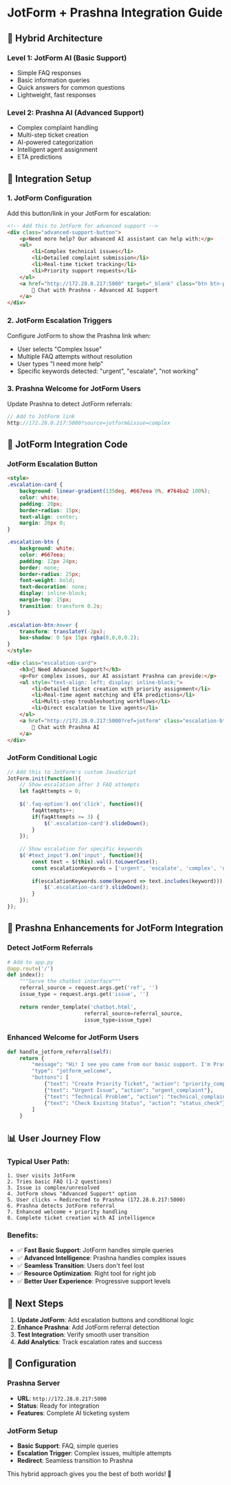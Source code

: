 # JotForm + Prashna Integration Guide

## 🎯 **Hybrid Architecture**

### **Level 1: JotForm AI (Basic Support)**
- Simple FAQ responses
- Basic information queries
- Quick answers for common questions
- Lightweight, fast responses

### **Level 2: Prashna AI (Advanced Support)**
- Complex complaint handling
- Multi-step ticket creation
- AI-powered categorization
- Intelligent agent assignment
- ETA predictions

## 🔗 **Integration Setup**

### **1. JotForm Configuration**

Add this button/link in your JotForm for escalation:

```html
<!-- Add this to JotForm for advanced support -->
<div class="advanced-support-button">
    <p>Need more help? Our advanced AI assistant can help with:</p>
    <ul>
        <li>Complex technical issues</li>
        <li>Detailed complaint submission</li>
        <li>Real-time ticket tracking</li>
        <li>Priority support requests</li>
    </ul>
    <a href="http://172.28.0.217:5000" target="_blank" class="btn btn-primary">
        🤖 Chat with Prashna - Advanced AI Support
    </a>
</div>
```

### **2. JotForm Escalation Triggers**

Configure JotForm to show the Prashna link when:
- User selects "Complex Issue"
- Multiple FAQ attempts without resolution
- User types "I need more help"
- Specific keywords detected: "urgent", "escalate", "not working"

### **3. Prashna Welcome for JotForm Users**

Update Prashna to detect JotForm referrals:

```javascript
// Add to JotForm link
http://172.28.0.217:5000?source=jotform&issue=complex
```

## 🎨 **JotForm Integration Code**

### **JotForm Escalation Button**
```html
<style>
.escalation-card {
    background: linear-gradient(135deg, #667eea 0%, #764ba2 100%);
    color: white;
    padding: 20px;
    border-radius: 15px;
    text-align: center;
    margin: 20px 0;
}

.escalation-btn {
    background: white;
    color: #667eea;
    padding: 12px 24px;
    border: none;
    border-radius: 25px;
    font-weight: bold;
    text-decoration: none;
    display: inline-block;
    margin-top: 15px;
    transition: transform 0.2s;
}

.escalation-btn:hover {
    transform: translateY(-2px);
    box-shadow: 0 5px 15px rgba(0,0,0,0.2);
}
</style>

<div class="escalation-card">
    <h3>🚀 Need Advanced Support?</h3>
    <p>For complex issues, our AI assistant Prashna can provide:</p>
    <ul style="text-align: left; display: inline-block;">
        <li>Detailed ticket creation with priority assignment</li>
        <li>Real-time agent matching and ETA predictions</li>
        <li>Multi-step troubleshooting workflows</li>
        <li>Direct escalation to live agents</li>
    </ul>
    <a href="http://172.28.0.217:5000?ref=jotform" class="escalation-btn" target="_blank">
        💬 Chat with Prashna AI
    </a>
</div>
```

### **JotForm Conditional Logic**
```javascript
// Add this to JotForm's custom JavaScript
JotForm.init(function(){
    // Show escalation after 3 FAQ attempts
    let faqAttempts = 0;
    
    $('.faq-option').on('click', function(){
        faqAttempts++;
        if(faqAttempts >= 3) {
            $('.escalation-card').slideDown();
        }
    });
    
    // Show escalation for specific keywords
    $('#text_input').on('input', function(){
        const text = $(this).val().toLowerCase();
        const escalationKeywords = ['urgent', 'escalate', 'complex', 'not working', 'broken'];
        
        if(escalationKeywords.some(keyword => text.includes(keyword))) {
            $('.escalation-card').slideDown();
        }
    });
});
```

## 🤖 **Prashna Enhancements for JotForm Integration**

### **Detect JotForm Referrals**
```python
# Add to app.py
@app.route('/')
def index():
    """Serve the chatbot interface"""
    referral_source = request.args.get('ref', '')
    issue_type = request.args.get('issue', '')
    
    return render_template('chatbot.html', 
                         referral_source=referral_source,
                         issue_type=issue_type)
```

### **Enhanced Welcome for JotForm Users**
```python
def handle_jotform_referral(self):
    return {
        "message": "Hi! I see you came from our basic support. I'm Prashna, your advanced AI assistant! 🚀\n\nI can help with complex issues that need detailed attention:\n\n• Create priority support tickets\n• Match you with the right specialist\n• Provide accurate resolution times\n• Handle urgent escalations\n\nHow can I assist you today?",
        "type": "jotform_welcome",
        "buttons": [
            {"text": "Create Priority Ticket", "action": "priority_complaint"},
            {"text": "Urgent Issue", "action": "urgent_complaint"},
            {"text": "Technical Problem", "action": "technical_complaint"},
            {"text": "Check Existing Status", "action": "status_check"}
        ]
    }
```

## 📊 **User Journey Flow**

### **Typical User Path:**
```
1. User visits JotForm
2. Tries basic FAQ (1-2 questions)
3. Issue is complex/unresolved
4. JotForm shows "Advanced Support" option
5. User clicks → Redirected to Prashna (172.28.0.217:5000)
6. Prashna detects JotForm referral
7. Enhanced welcome + priority handling
8. Complete ticket creation with AI intelligence
```

### **Benefits:**
- ✅ **Fast Basic Support**: JotForm handles simple queries
- ✅ **Advanced Intelligence**: Prashna handles complex issues
- ✅ **Seamless Transition**: Users don't feel lost
- ✅ **Resource Optimization**: Right tool for right job
- ✅ **Better User Experience**: Progressive support levels

## 🚀 **Next Steps**

1. **Update JotForm**: Add escalation buttons and conditional logic
2. **Enhance Prashna**: Add JotForm referral detection
3. **Test Integration**: Verify smooth user transition
4. **Add Analytics**: Track escalation rates and success

## 🔧 **Configuration**

### **Prashna Server**
- **URL**: `http://172.28.0.217:5000`
- **Status**: Ready for integration
- **Features**: Complete AI ticketing system

### **JotForm Setup**
- **Basic Support**: FAQ, simple queries
- **Escalation Trigger**: Complex issues, multiple attempts
- **Redirect**: Seamless transition to Prashna

This hybrid approach gives you the best of both worlds! 🎯